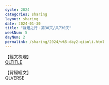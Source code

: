 ```yaml
---
cycle: 2024
categories: sharing
layout: sharing
date: 2024-01-30
title: "謙理之行：第30天/共730天"
weekNum: 5
dayNum: 2
permalink: /sharing/2024/wk5-day2-qianli.html
---
```

【經文梳理】  
[QLTITLE](QLLINK)

【背經經文】  
QLVERSE
